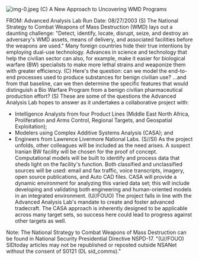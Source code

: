 ![img-0.jpeg](img-0.jpeg)
(C) A New Approach to Uncovering WMD Programs

FROM:
Advanced Analysis Lab
Run Date: 08/27/2003
(S) The National Strategy to Combat Weapons of Mass Destruction (WMD) lays out a daunting challenge: "Detect, identify, locate, disrupt, seize, and destroy an adversary's WMD assets, means of delivery, and associated facilities before the weapons are used." Many foreign countries hide their true intentions by employing dual-use technology. Advances in science and technology that help the civilian sector can also, for example, make it easier for biological warfare (BW) specialists to make more lethal strains and weaponize them with greater efficiency.
(C) Here's the question: can we model the end-to-end processes used to produce substances for benign civilian use? ...and from that baseline, can we then determine the specific features that would distinguish a Bio Warfare Program from a benign civilian pharmaceutical production effort?
(S) These are some of the questions the Advanced Analysis Lab hopes to answer as it undertakes a collaborative project with:

- Intelligence Analysts from four Product Lines (Middle East North Africa, Proliferation and Arms Control, Regional Targets, and Geospatial Exploitation);
- Modelers using Complex Additive Systems Analysis (CASA); and
- Engineers from Lawrence Livermore National Labs.
(S//SI) As the project unfolds, other colleagues will be included as the need arises. A suspect Iranian BW facility will be chosen for the proof of concept. Computational models will be built to identify and process data that sheds light on the facility's function. Both classified and unclassified sources will be used: email and fax traffic, voice transcripts, imagery, open source publications, and Auto CAD files. CASA will provide a dynamic environment for analyzing this varied data set; this will include developing and validating both engineering and human-oriented models in an integrated environment.
(U//FOUO) The project falls in line with the Advanced Analysis Lab's mandate to create and foster advanced tradecraft. The CASA approach is inherently designed to be applicable across many target sets, so success here could lead to progress against other targets as well.

Note: The National Strategy to Combat Weapons of Mass Destruction can be found in National Security Presidential Directive NSPD-17.
"(U//FOUO) SIDtoday articles may not be republished or reposted outside NSANet without the consent of S0121 (DL sid_comms)."
